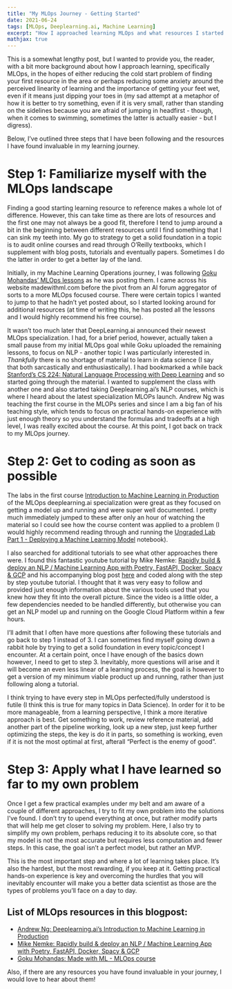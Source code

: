 ```yaml
---
title: "My MLOps Journey - Getting Started"
date: 2021-06-24
tags: [MLOps, Deeplearning.ai, Machine Learning]
excerpt: "How I approached learning MLOps and what resources I started with."
mathjax: true
---
```


This is a somewhat lengthy post, but I wanted to provide you, the reader, with a bit more background about how I approach learning, specifically MLOps, in the hopes of either reducing the cold start problem of finding your first resource in the area or perhaps reducing some anxiety around the perceived linearity of learning and the importance of getting your feet wet, even if it means just dipping your toes in (my sad attempt at a metaphor of how it is better to try something, even if it is very small, rather than standing on the sidelines because you are afraid of jumping in headfirst - though, when it comes to swimming, sometimes the latter is actually easier - but I digress). 

Below, I’ve outlined three steps that I have been following and the resources I have found invaluable in my learning journey. 

# Step 1: Familiarize myself with the MLOps landscape
Finding a good starting learning resource to reference makes a whole lot of difference. However, this can take time as there are lots of resources and the first one may not always be a good fit, therefore I tend to jump around a bit in the beginning between different resources until I find something that I can sink my teeth into. My go to strategy to get a solid foundation in a topic is to audit online courses and read through O’Reilly textbooks, which I supplement with blog posts, tutorials and eventually papers. Sometimes I do the latter in order to get a better lay of the land.

Initially, in my Machine Learning Operations journey, I was following [Goku Mohandas’ MLOps lessons](madewithml.com) as he was posting them. I came across his website madewithml.com before the pivot from an AI forum aggregator of sorts to a more MLOps focused course. There were certain topics I wanted to jump to that he hadn’t yet posted about, so I started looking around for additional resources (at time of writing this, he has posted all the lessons and I would highly recommend his free course).

It wasn’t too much later that DeepLearning.ai announced their newest MLOps specialization. I had, for a brief period, however, actually taken a small pause from my initial MLOps goal while Goku uploaded the remaining lessons, to focus on NLP - another topic I was particularly interested in. *Thankfully* there is no shortage of material to learn in data science (I say that both sarcastically and enthusiastically). I had bookmarked a while back [Stanford’s CS 224: Natural Language Processing with Deep Learning](http://web.stanford.edu/class/cs224n/) and so started going through the material. I wanted to supplement the class with another one and also started taking Deeplearning.ai’s NLP courses, which is where I heard about the latest specialization MLOPs launch. Andrew Ng was teaching the first course in the MLOPs series and since I am a big fan of his teaching style, which tends to focus on practical hands-on experience with just enough theory so you understand the formulas and tradeoffs at a high level, I was really excited about the course. At this point, I got back on track to my MLOps journey.

# Step 2: Get to coding as soon as possible
The labs in the first course [Introduction to Machine Learning in Production](https://www.coursera.org/learn/introduction-to-machine-learning-in-production?specialization=machine-learning-engineering-for-production-mlops) of the MLOps deeplearning.ai specialization were great as they focused on getting a model up and running and were super well documented. I pretty much immediately jumped to these after only an hour of watching the material so I could see how the course content was applied to a problem (I would highly recommend reading through and running the [Ungraded Lab Part 1 - Deploying a Machine Learning Model](https://github.com/https-deeplearning-ai/MLEP-public/blob/main/course1/week1-ungraded-lab/server.ipynb) notebook).

I also searched for additional tutorials to see what other approaches there were. I found this fantastic youtube tutorial by Mike Nemke: [Rapidly build & deploy an NLP / Machine Learning App with Poetry, FastAPI, Docker, Spacy & GCP](https://www.youtube.com/watch?v=Maj9v-Ev7-4) and his accompanying blog post [here](https://www.mktr.ai/building-and-deploying-an-ml-app-part-1/) and coded along with the step by step youtube tutorial. I thought that it was very easy to follow and provided just enough information about the various tools used that you knew how they fit into the overall picture. Since the video is a little older, a few dependencies needed to be handled differently, but otherwise you can get an NLP model up and running on the Google Cloud Platform within a few hours.

I’ll admit that I often have more questions after following these tutorials and go back to step 1 instead of 3. I can sometimes find myself going down a rabbit hole by trying to get a solid foundation in every topic/concept I encounter. At a certain point, once I have enough of the basics down however, I need to get to step 3. Inevitably, more questions will arise and it will become an even less linear of a learning process, the goal is however to get a version of my minimum viable product up and running, rather than just following along a tutorial.

I think trying to have every step in MLOps perfected/fully understood is futile (I think this is true for many topics in Data Science). In order for it to be more manageable, from a learning perspective, I think a more iterative approach is best. Get something to work, review reference material, add another part of the pipeline working, look up a new step, just keep further optimizing the steps, the key is do it in parts, so something is working, even if it is not the most optimal at first, afterall “Perfect is the enemy of good”. 

# Step 3: Apply what I have learned so far to my own problem
Once I get a few practical examples under my belt and am aware of a couple of different approaches, I try to fit my own problem into the solutions I’ve found. I don’t try to upend everything at once, but rather modify parts that will help me get closer to solving my problem. Here, I also try to simplify my own problem, perhaps reducing it to its absolute core, so that my model is not the most accurate but requires less computation and fewer steps. In this case, the goal isn’t a perfect model, but rather an MVP.

This is the most important step and where a lot of learning takes place. It’s also the hardest, but the most rewarding, if you keep at it. Getting practical hands-on experience is key and overcoming the hurdles that you will inevitably encounter will make you a better data scientist as those are the types of problems you’ll face on a day to day. 

## List of MLOps resources in this blogpost:
- [Andrew Ng: Deeplearning.ai’s Introduction to Machine Learning in Production](https://www.coursera.org/learn/introduction-to-machine-learning-in-production?specialization=machine-learning-engineering-for-production-mlops)
- [Mike Nemke: Rapidly build & deploy an NLP / Machine Learning App with Poetry, FastAPI, Docker, Spacy & GCP](https://www.youtube.com/watch?v=Maj9v-Ev7-4)
- [Goku Mohandas: Made with ML - MLOps course](https://www.madewithml.com)

Also, if there are any resources you have found invaluable in your journey, I would love to hear about them!
